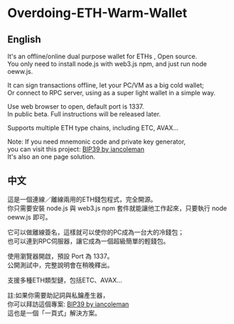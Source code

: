 # Overdoing-ETH-Warm-Wallet

## English
It's an offline/online dual purpose wallet for ETHs , Open source.  
You only need to install node.js with web3.js npm, and just run node oeww.js.  

It can sign transactions offline, let your PC/VM as a big cold wallet;  
Or connect to RPC server, using as a super light wallet in a simple way.  

Use web browser to open, default port is 1337.  
In public beta. Full instructions will be released later.  

Supports multiple ETH type chains, including ETC, AVAX...  

Note: If you need mnemonic code and private key generator,  
you can visit this project: [BIP39 by iancoleman](https://github.com/iancoleman/bip39)  
It's also an one page solution.

## 中文
這是一個連線／離線兩用的ETH錢包程式，完全開源。  
你只需要安裝 node.js 與 web3.js npm 套件就能讓他工作起來，只要執行 node oeww.js 即可。  

它可以做離線簽名，這樣就可以使你的PC成為一台大的冷錢包；  
也可以連到RPC伺服器，讓它成為一個超級簡單的輕錢包。  

使用瀏覽器開啟，預設 Port 為 1337。  
公開測試中，完整說明會在稍晚釋出。

支援多種ETH類型鏈，包括ETC、AVAX...

註:如果你需要助記詞與私鑰產生器，  
你可以拜訪這個專案: [BIP39 by iancoleman](https://github.com/iancoleman/bip39)  
這也是一個「一頁式」解決方案。
